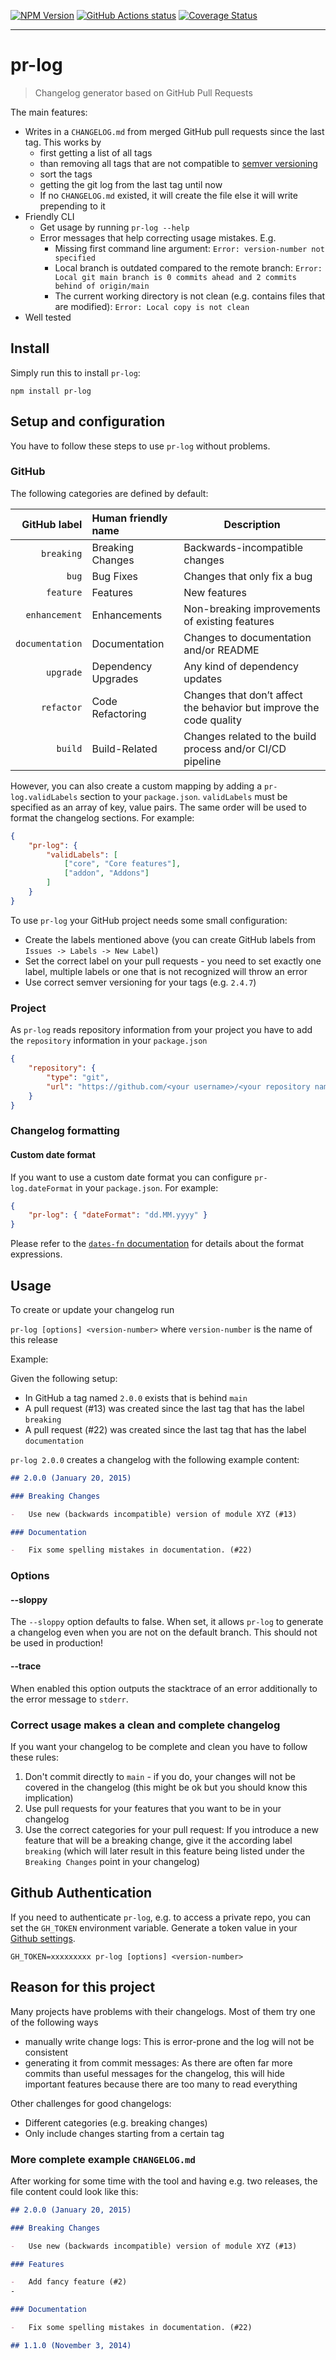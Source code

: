[![NPM Version](https://img.shields.io/npm/v/pr-log.svg?style=flat)](https://www.npmjs.org/package/pr-log)
[![GitHub Actions status](https://github.com/lo1tuma/pr-log/workflows/CI/badge.svg)](https://github.com/lo1tuma/pr-log/actions)
[![Coverage Status](https://img.shields.io/coveralls/lo1tuma/pr-log/main.svg?style=flat)](https://coveralls.io/r/lo1tuma/pr-log)

---

# pr-log

> Changelog generator based on GitHub Pull Requests

The main features:

-   Writes in a `CHANGELOG.md` from merged GitHub pull requests since the last tag. This works by
    -   first getting a list of all tags
    -   than removing all tags that are not compatible to [semver versioning](http://semver.org/)
    -   sort the tags
    -   getting the git log from the last tag until now
    -   If no `CHANGELOG.md` existed, it will create the file else it will write prepending to it
-   Friendly CLI
    -   Get usage by running `pr-log --help`
    -   Error messages that help correcting usage mistakes. E.g.
        -   Missing first command line argument: `Error: version-number not specified`
        -   Local branch is outdated compared to the remote branch: `Error: Local git main branch is 0 commits ahead and 2 commits behind of origin/main`
        -   The current working directory is not clean (e.g. contains files that are modified): `Error: Local copy is not clean`
-   Well tested

## Install

Simply run this to install `pr-log`:

```
npm install pr-log
```

## Setup and configuration

You have to follow these steps to use `pr-log` without problems.

### GitHub

The following categories are defined by default:

|    GitHub label | Human friendly name | Description                                                         |
| --------------: | :------------------ | ------------------------------------------------------------------- |
|      `breaking` | Breaking Changes    | Backwards-incompatible changes                                      |
|           `bug` | Bug Fixes           | Changes that only fix a bug                                         |
|       `feature` | Features            | New features                                                        |
|   `enhancement` | Enhancements        | Non-breaking improvements of existing features                      |
| `documentation` | Documentation       | Changes to documentation and/or README                              |
|       `upgrade` | Dependency Upgrades | Any kind of dependency updates                                      |
|      `refactor` | Code Refactoring    | Changes that don’t affect the behavior but improve the code quality |
|         `build` | Build-Related       | Changes related to the build process and/or CI/CD pipeline          |

However, you can also create a custom mapping by adding a `pr-log.validLabels` section to your `package.json`.
`validLabels` must be specified as an array of key, value pairs. The same order will be used to format the changelog sections.
For example:

```json
{
    "pr-log": {
        "validLabels": [
            ["core", "Core features"],
            ["addon", "Addons"]
        ]
    }
}
```

To use `pr-log` your GitHub project needs some small configuration:

-   Create the labels mentioned above (you can create GitHub labels from `Issues -> Labels -> New Label`)
-   Set the correct label on your pull requests - you need to set exactly one label, multiple labels or one that is not recognized will throw an error
-   Use correct semver versioning for your tags (e.g. `2.4.7`)

### Project

As `pr-log` reads repository information from your project you have to add the `repository` information in your `package.json`

```json
{
    "repository": {
        "type": "git",
        "url": "https://github.com/<your username>/<your repository name>.git"
    }
}
```

### Changelog formatting

#### Custom date format

If you want to use a custom date format you can configure `pr-log.dateFormat` in your `package.json`. For example:

```json
{
    "pr-log": { "dateFormat": "dd.MM.yyyy" }
}
```

Please refer to the [`dates-fn` documentation](https://date-fns.org/docs/format) for details about the format expressions.

## Usage

To create or update your changelog run

`pr-log [options] <version-number>` where `version-number` is the name of this release

Example:

Given the following setup:

-   In GitHub a tag named `2.0.0` exists that is behind `main`
-   A pull request (#13) was created since the last tag that has the label `breaking`
-   A pull request (#22) was created since the last tag that has the label `documentation`

`pr-log 2.0.0` creates a changelog with the following example content:

```markdown
## 2.0.0 (January 20, 2015)

### Breaking Changes

-   Use new (backwards incompatible) version of module XYZ (#13)

### Documentation

-   Fix some spelling mistakes in documentation. (#22)
```

### Options

#### --sloppy

The `--sloppy` option defaults to false. When set, it allows `pr-log` to generate a changelog even when you are not on the default branch. This should not be used in production!

#### --trace

When enabled this option outputs the stacktrace of an error additionally to the error message to `stderr`.

### Correct usage makes a clean and complete changelog

If you want your changelog to be complete and clean you have to follow these rules:

1. Don't commit directly to `main` - if you do, your changes will not be covered in the changelog (this might be ok but you should know this implication)
2. Use pull requests for your features that you want to be in your changelog
3. Use the correct categories for your pull request: If you introduce a new feature that will be a breaking change, give it the according label `breaking` (which will later result in this feature being listed under the `Breaking Changes` point in your changelog)

## Github Authentication

If you need to authenticate `pr-log`, e.g. to access a private repo, you can set the `GH_TOKEN` environment variable. Generate a token value in your [Github settings](https://github.com/settings/tokens).

`GH_TOKEN=xxxxxxxxx pr-log [options] <version-number>`

## Reason for this project

Many projects have problems with their changelogs. Most of them try one of the following ways

-   manually write change logs: This is error-prone and the log will not be consistent
-   generating it from commit messages: As there are often far more commits than useful messages for the changelog, this will hide important features because there are too many to read everything

Other challenges for good changelogs:

-   Different categories (e.g. breaking changes)
-   Only include changes starting from a certain tag

### More complete example `CHANGELOG.md`

After working for some time with the tool and having e.g. two releases, the file content could look like this:

```markdown
## 2.0.0 (January 20, 2015)

### Breaking Changes

-   Use new (backwards incompatible) version of module XYZ (#13)

### Features

-   Add fancy feature (#2)
-

### Documentation

-   Fix some spelling mistakes in documentation. (#22)

## 1.1.0 (November 3, 2014)
```
